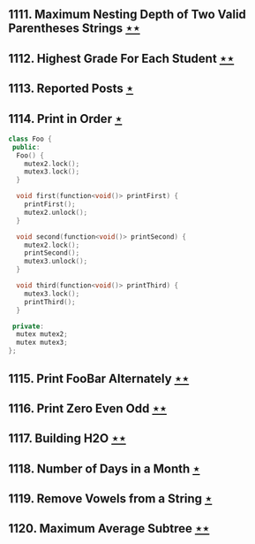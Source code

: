 ## 1111. Maximum Nesting Depth of Two Valid Parentheses Strings [$\star\star$](https://leetcode.com/problems/maximum-nesting-depth-of-two-valid-parentheses-strings)

## 1112. Highest Grade For Each Student [$\star\star$](https://leetcode.com/problems/highest-grade-for-each-student)

## 1113. Reported Posts [$\star$](https://leetcode.com/problems/reported-posts)

## 1114. Print in Order [$\star$](https://leetcode.com/problems/print-in-order)

```cpp
class Foo {
 public:
  Foo() {
    mutex2.lock();
    mutex3.lock();
  }

  void first(function<void()> printFirst) {
    printFirst();
    mutex2.unlock();
  }

  void second(function<void()> printSecond) {
    mutex2.lock();
    printSecond();
    mutex3.unlock();
  }

  void third(function<void()> printThird) {
    mutex3.lock();
    printThird();
  }

 private:
  mutex mutex2;
  mutex mutex3;
};
```

## 1115. Print FooBar Alternately [$\star\star$](https://leetcode.com/problems/print-foobar-alternately)

## 1116. Print Zero Even Odd [$\star\star$](https://leetcode.com/problems/print-zero-even-odd)

## 1117. Building H2O [$\star\star$](https://leetcode.com/problems/building-h2o)

## 1118. Number of Days in a Month [$\star$](https://leetcode.com/problems/number-of-days-in-a-month)

## 1119. Remove Vowels from a String [$\star$](https://leetcode.com/problems/remove-vowels-from-a-string)

## 1120. Maximum Average Subtree [$\star\star$](https://leetcode.com/problems/maximum-average-subtree)
